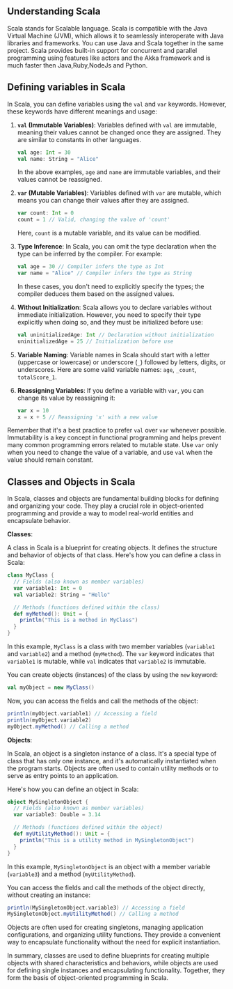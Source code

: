 ## Understanding Scala

Scala stands for Scalable language. Scala is compatible with the Java Virtual Machine (JVM), which allows it to seamlessly interoperate with Java libraries and frameworks. You can use Java and Scala together in the same project. Scala provides built-in support for concurrent and parallel programming using features like actors and the Akka framework and is much faster then Java,Ruby,NodeJs and Python.

## Defining variables in Scala

In Scala, you can define variables using the `val` and `var` keywords. However, these keywords have different meanings and usage:

1. **`val` (Immutable Variables)**: Variables defined with `val` are immutable, meaning their values cannot be changed once they are assigned. They are similar to constants in other languages.

   ```scala
   val age: Int = 30
   val name: String = "Alice"
   ```

   In the above examples, `age` and `name` are immutable variables, and their values cannot be reassigned.

2. **`var` (Mutable Variables)**: Variables defined with `var` are mutable, which means you can change their values after they are assigned.

   ```scala
   var count: Int = 0
   count = 1 // Valid, changing the value of 'count'
   ```

   Here, `count` is a mutable variable, and its value can be modified.

3. **Type Inference**: In Scala, you can omit the type declaration when the type can be inferred by the compiler. For example:

   ```scala
   val age = 30 // Compiler infers the type as Int
   var name = "Alice" // Compiler infers the type as String
   ```

   In these cases, you don't need to explicitly specify the types; the compiler deduces them based on the assigned values.

4. **Without Initialization**: Scala allows you to declare variables without immediate initialization. However, you need to specify their type explicitly when doing so, and they must be initialized before use:

   ```scala
   val uninitializedAge: Int // Declaration without initialization
   uninitializedAge = 25 // Initialization before use
   ```

5. **Variable Naming**: Variable names in Scala should start with a letter (uppercase or lowercase) or underscore (`_`) followed by letters, digits, or underscores. Here are some valid variable names: `age`, `_count`, `totalScore_1`.

6. **Reassigning Variables**: If you define a variable with `var`, you can change its value by reassigning it:

   ```scala
   var x = 10
   x = x + 5 // Reassigning 'x' with a new value
   ```

Remember that it's a best practice to prefer `val` over `var` whenever possible. Immutability is a key concept in functional programming and helps prevent many common programming errors related to mutable state. Use `var` only when you need to change the value of a variable, and use `val` when the value should remain constant.

## Classes and Objects in Scala

In Scala, classes and objects are fundamental building blocks for defining and organizing your code. They play a crucial role in object-oriented programming and provide a way to model real-world entities and encapsulate behavior.

**Classes**:

A class in Scala is a blueprint for creating objects. It defines the structure and behavior of objects of that class. Here's how you can define a class in Scala:

```scala
class MyClass {
  // Fields (also known as member variables)
  var variable1: Int = 0
  val variable2: String = "Hello"

  // Methods (functions defined within the class)
  def myMethod(): Unit = {
    println("This is a method in MyClass")
  }
}
```

In this example, `MyClass` is a class with two member variables (`variable1` and `variable2`) and a method (`myMethod`). The `var` keyword indicates that `variable1` is mutable, while `val` indicates that `variable2` is immutable.

You can create objects (instances) of the class by using the `new` keyword:

```scala
val myObject = new MyClass()
```

Now, you can access the fields and call the methods of the object:

```scala
println(myObject.variable1) // Accessing a field
println(myObject.variable2)
myObject.myMethod() // Calling a method
```

**Objects**:

In Scala, an object is a singleton instance of a class. It's a special type of class that has only one instance, and it's automatically instantiated when the program starts. Objects are often used to contain utility methods or to serve as entry points to an application.

Here's how you can define an object in Scala:

```scala
object MySingletonObject {
  // Fields (also known as member variables)
  var variable3: Double = 3.14

  // Methods (functions defined within the object)
  def myUtilityMethod(): Unit = {
    println("This is a utility method in MySingletonObject")
  }
}
```

In this example, `MySingletonObject` is an object with a member variable (`variable3`) and a method (`myUtilityMethod`).

You can access the fields and call the methods of the object directly, without creating an instance:

```scala
println(MySingletonObject.variable3) // Accessing a field
MySingletonObject.myUtilityMethod() // Calling a method
```

Objects are often used for creating singletons, managing application configurations, and organizing utility functions. They provide a convenient way to encapsulate functionality without the need for explicit instantiation.

In summary, classes are used to define blueprints for creating multiple objects with shared characteristics and behaviors, while objects are used for defining single instances and encapsulating functionality. Together, they form the basis of object-oriented programming in Scala.
